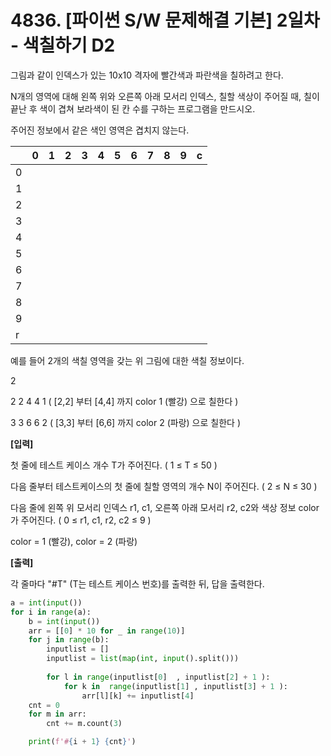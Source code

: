 # 4836. [파이썬 S/W 문제해결 기본] 2일차 - 색칠하기 D2

그림과 같이 인덱스가 있는 10x10 격자에 빨간색과 파란색을 칠하려고 한다.

N개의 영역에 대해 왼쪽 위와 오른쪽 아래 모서리 인덱스, 칠할 색상이 주어질 때, 칠이 끝난 후 색이 겹쳐 보라색이 된 칸 수를 구하는 프로그램을 만드시오.

주어진 정보에서 같은 색인 영역은 겹치지 않는다.
 

|      | 0    | 1    | 2    | 3    | 4    | 5    | 6    | 7    | 8    | 9    | c    |
| ---- | ---- | ---- | ---- | ---- | ---- | ---- | ---- | ---- | ---- | ---- | ---- |
| 0    |      |      |      |      |      |      |      |      |      |      |      |
| 1    |      |      |      |      |      |      |      |      |      |      |      |
| 2    |      |      |      |      |      |      |      |      |      |      |      |
| 3    |      |      |      |      |      |      |      |      |      |      |      |
| 4    |      |      |      |      |      |      |      |      |      |      |      |
| 5    |      |      |      |      |      |      |      |      |      |      |      |
| 6    |      |      |      |      |      |      |      |      |      |      |      |
| 7    |      |      |      |      |      |      |      |      |      |      |      |
| 8    |      |      |      |      |      |      |      |      |      |      |      |
| 9    |      |      |      |      |      |      |      |      |      |      |      |
| r    |      |      |      |      |      |      |      |      |      |      |      |


예를 들어 2개의 색칠 영역을 갖는 위 그림에 대한 색칠 정보이다.

2

2 2 4 4 1 ( [2,2] 부터 [4,4] 까지 color 1 (빨강) 으로 칠한다 )

3 3 6 6 2 ( [3,3] 부터 [6,6] 까지 color 2 (파랑) 으로 칠한다 )

 

**[입력]**
 

첫 줄에 테스트 케이스 개수 T가 주어진다.  ( 1 ≤ T ≤ 50 )

다음 줄부터 테스트케이스의 첫 줄에 칠할 영역의 개수 N이 주어진다. ( 2 ≤ N ≤ 30 )

다음 줄에 왼쪽 위 모서리 인덱스 r1, c1, 오른쪽 아래 모서리 r2, c2와 색상 정보 color가 주어진다. ( 0 ≤ r1, c1, r2, c2 ≤ 9 )

color = 1 (빨강), color = 2 (파랑)

 

**[출력]**
 

각 줄마다 "#T" (T는 테스트 케이스 번호)를 출력한 뒤, 답을 출력한다.



```python
a = int(input())
for i in range(a):
    b = int(input())
    arr = [[0] * 10 for _ in range(10)]
    for j in range(b):
        inputlist = []
        inputlist = list(map(int, input().split()))
        
        for l in range(inputlist[0]  , inputlist[2] + 1 ):
            for k in  range(inputlist[1] , inputlist[3] + 1 ):
                arr[l][k] += inputlist[4]
    cnt = 0
    for m in arr:
        cnt += m.count(3)

    print(f'#{i + 1} {cnt}')
```

